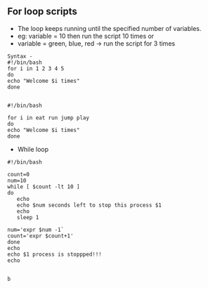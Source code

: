 ## For loop scripts
* The loop keeps running until the specified number of variables.
* eg: variable = 10 then run the script 10 times or
* variable = green, blue, red -> run the script for 3 times
```
Syntax -
#!/bin/bash
for i in 1 2 3 4 5
do
echo "Welcome $i times"
done


#!/bin/bash

for i in eat run jump play
do
echo "Welcome $i times"
done
```

* While loop
```
#!/bin/bash

count=0
num=10
while [ $count -lt 10 ]
do
   echo
   echo $num seconds left to stop this process $1
   echo
   sleep 1

num='expr $num -1`
count='expr $count+1'
done
echo
echo $1 process is stoppped!!!
echo
```
                                                                             
                                                                             
                                                                             
                                                                             
                                                                             
                                                                             
                                                                             
                                                                             
                                                                             
                                                                             
                                                                             
                                                                             
                                                                             
                                                                             
                                                                             b              
